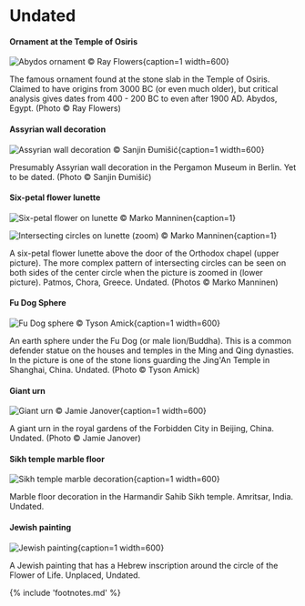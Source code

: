 # Undated

<!-- nopb -->

#### Ornament at the Temple of Osiris

![Abydos ornament © Ray Flowers](./media/abydos-ornament.jpg){caption=1 width=600}

The famous ornament found at the stone slab in the Temple of Osiris. Claimed to have origins from 3000 BC (or even much older), but critical analysis gives dates from 400 - 200 BC to even after 1900 AD. Abydos, Egypt. (Photo © Ray Flowers)

<!-- endnopb -->
<!-- nopb -->

#### Assyrian wall decoration

![Assyrian wall decoration © Sanjin Đumišić](./media/assyrian-wall.jpg){caption=1 width=600}

Presumably Assyrian wall decoration<!-- cite author="Sanjin Đumišić" title="Sumer - Pergamon Museum in Berlin" date="" location="" type="website" href="http://sanjindumisic.com/sumer-pergamon-museum-in-berlin/" --> in the Pergamon Museum in Berlin. Yet to be dated. (Photo © Sanjin Đumišić)

<!-- endnopb -->
<!-- nopb -->

#### Six-petal flower lunette

![Six-petal flower on lunette © Marko Manninen](./media/rosette-lunette.jpg){caption=1}

![Intersecting circles on lunette (zoom) © Marko Manninen](./media/rosette-lunette2.jpg){caption=1}

A six-petal flower lunette above the door of the Orthodox chapel (upper picture). The more complex pattern of intersecting circles can be seen on both sides of the center circle when the picture is zoomed in (lower picture). Patmos, Chora, Greece. Undated. (Photos © Marko Manninen)

<!-- endnopb -->
<!-- nopb -->

#### Fu Dog Sphere

![Fu Dog sphere © Tyson Amick](./media/fu-dog.jpg){caption=1 width=600}

An earth sphere under the Fu Dog (or male lion/Buddha). This is a common defender statue on the houses and temples in the Ming and Qing dynasties. In the picture is one of the stone lions guarding the Jing'An Temple in Shanghai, China. Undated. (Photo © Tyson Amick)

<!-- endnopb -->
<!-- nopb -->

#### Giant urn

![Giant urn © Jamie Janover](./media/giant-urn.jpg){caption=1 width=600}

A giant urn<!-- cite author="Jamie Janover" title="Giant urn" date="" location="" type="website" href="https://www.facebook.com/JamieJanover.artist.profile/photos/a.10151941325323907.1073741826.57889468906/10152818741383907/?type=1&theater" --> in the royal gardens of the Forbidden City in Beijing, China. Undated. (Photo © Jamie Janover)

<!-- endnopb -->
<!-- nopb -->

#### Sikh temple marble floor

![Sikh temple marble decoration](./media/marble-floor.png){caption=1 width=600}

Marble floor decoration in the Harmandir Sahib Sikh temple<!-- cite author="wikipedia.org" title="Harmandir Sahib" date="" location="" type="website" href="https://en.wikipedia.org/wiki/Harmandir_Sahib" -->. Amritsar, India. Undated.

<!-- endnopb -->
<!-- nopb -->

#### Jewish painting

![Jewish painting](./media/jewish-painting.jpg){caption=1 width=600}

A Jewish painting that has a Hebrew inscription around the circle of the Flower of Life. Unplaced, Undated.

<!-- endnopb -->

{% include 'footnotes.md' %}
